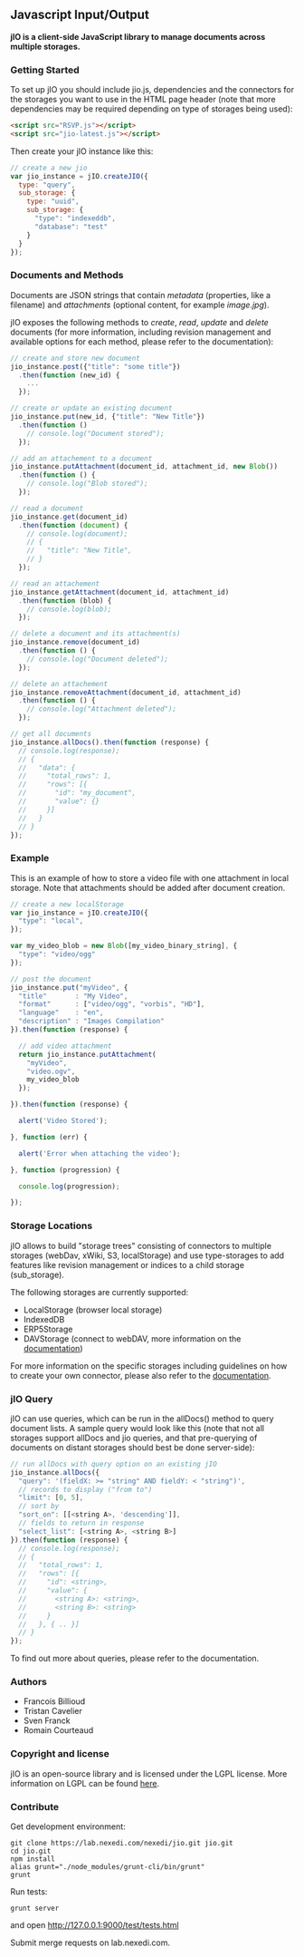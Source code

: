 ## Javascript Input/Output

**jIO is a client-side JavaScript library to manage documents across multiple
  storages.**

### Getting Started

To set up jIO you should include jio.js, dependencies and the connectors for the storages
you want to use in the HTML page header (note that more dependencies may be required
depending on type of storages being used):

```html
<script src="RSVP.js"></script>
<script src="jio-latest.js"></script>
```

Then create your jIO instance like this:

```javascript
// create a new jio
var jio_instance = jIO.createJIO({
  type: "query",
  sub_storage: {
    type: "uuid",
    sub_storage: {
      "type": "indexeddb",
      "database": "test"
    }
  }
});
```

### Documents and Methods

Documents are JSON strings that contain *metadata* (properties, like a filename)
and *attachments* (optional content, for example *image.jpg*).

jIO exposes the following methods to *create*, *read*, *update* and *delete* documents
(for more information, including revision management and available options for
each method, please refer to the documentation):

```javascript
// create and store new document
jio_instance.post({"title": "some title"})
  .then(function (new_id) {
    ...
  });

// create or update an existing document
jio_instance.put(new_id, {"title": "New Title"})
  .then(function () 
    // console.log("Document stored");
  });

// add an attachement to a document
jio_instance.putAttachment(document_id, attachment_id, new Blob())
  .then(function () {
    // console.log("Blob stored");
  });

// read a document
jio_instance.get(document_id)
  .then(function (document) {
    // console.log(document);
    // {
    //   "title": "New Title",
    // }
  });

// read an attachement
jio_instance.getAttachment(document_id, attachment_id)
  .then(function (blob) {
    // console.log(blob);
  });

// delete a document and its attachment(s)
jio_instance.remove(document_id)
  .then(function () {
    // console.log("Document deleted");
  });

// delete an attachement
jio_instance.removeAttachment(document_id, attachment_id)
  .then(function () {
    // console.log("Attachment deleted");
  });

// get all documents
jio_instance.allDocs().then(function (response) {
  // console.log(response);
  // {
  //   "data": {
  //     "total_rows": 1,
  //     "rows": [{
  //       "id": "my_document",
  //       "value": {}
  //     }]
  //   }
  // }
});
```


### Example

This is an example of how to store a video file with one attachment in local
storage. Note that attachments should be added after document creation.

```javascript
// create a new localStorage
var jio_instance = jIO.createJIO({
  "type": "local",
});

var my_video_blob = new Blob([my_video_binary_string], {
  "type": "video/ogg"
});

// post the document
jio_instance.put("myVideo", {
  "title"       : "My Video",
  "format"      : ["video/ogg", "vorbis", "HD"],
  "language"    : "en",
  "description" : "Images Compilation"
}).then(function (response) {

  // add video attachment
  return jio_instance.putAttachment(
    "myVideo",
    "video.ogv",
    my_video_blob
  });

}).then(function (response) {

  alert('Video Stored');

}, function (err) {

  alert('Error when attaching the video');

}, function (progression) {

  console.log(progression);

});
```

### Storage Locations

jIO allows to build "storage trees" consisting of connectors to multiple
storages (webDav, xWiki, S3, localStorage) and use type-storages to add features
like revision management or indices to a child storage (sub_storage).

The following storages are currently supported:

- LocalStorage (browser local storage)
- IndexedDB
- ERP5Storage
- DAVStorage (connect to webDAV, more information on the
  [documentation](https://www.j-io.org/documentation/jio-documentation/))

For more information on the specific storages including guidelines on how to
create your own connector, please also refer to the [documentation](https://www.j-io.org/documentation/jio-documentation).

### jIO Query

jIO can use queries, which can be run in the allDocs() method to query document
lists. A sample query would look like this (note that not all storages support
allDocs and jio queries, and that pre-querying of documents on distant storages
should best be done server-side):

```javascript
// run allDocs with query option on an existing jIO
jio_instance.allDocs({
  "query": '(fieldX: >= "string" AND fieldY: < "string")',
  // records to display ("from to")
  "limit": [0, 5],
  // sort by
  "sort_on": [[<string A>, 'descending']],
  // fields to return in response
  "select_list": [<string A>, <string B>]
}).then(function (response) {
  // console.log(response);
  // {
  //   "total_rows": 1,
  //   "rows": [{
  //     "id": <string>,
  //     "value": {
  //       <string A>: <string>,
  //       <string B>: <string>
  //     }
  //   }, { .. }]
  // }
});
```

To find out more about queries, please refer to the documentation.

### Authors

- Francois Billioud
- Tristan Cavelier
- Sven Franck
- Romain Courteaud

### Copyright and license

jIO is an open-source library and is licensed under the LGPL license. More
information on LGPL can be found
[here](http://en.wikipedia.org/wiki/GNU_Lesser_General_Public_License).

### Contribute

Get development environment:


    git clone https://lab.nexedi.com/nexedi/jio.git jio.git
    cd jio.git
    npm install
    alias grunt="./node_modules/grunt-cli/bin/grunt"
    grunt


Run tests:


    grunt server


and open http://127.0.0.1:9000/test/tests.html

Submit merge requests on lab.nexedi.com.
